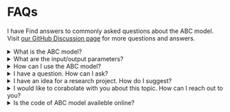 # FAQs

I have Find answers to commonly asked questions about the ABC model. Visit [our GitHub Discussion page](https://github.com/CenterForTheBuiltEnvironment/ABCWeb/discussions/categories/q-a) for more questions and answers.&#x20;

<details>

<summary>What is the ABC model?</summary>

The Advanced Berkeley Comfort (ABC) model, developed by the Building Sciences Group at UC Berkeley, is a sophisticated thermal comfort model initially designed for evaluating human comfort in automobiles. It uniquely predicts thermal sensation and comfort for local body parts as well as the overall body.&#x20;

The model integrates a physiological model to calculate skin and core temperatures and a comfort model to predict thermal comfort levels based on skin temperature. Unlike simpler models like PMV and 2-node models, the ABC model accounts for non-uniform and transient conditions by dividing the body into 16 segments and incorporating detailed blood flow and thermoregulatory functions. This allows for more accurate comfort predictions, especially in environments with rapidly changing or uneven temperatures.

For more detailed information, please refer to this page([what-is-the-abc-model](../documentation/what-is-the-abc-model/ "mention")).

</details>

<details>

<summary>What are the input/output parameters? </summary>

Please refer to this page ([input-and-output](../documentation/input-and-output/ "mention")).

</details>

<details>

<summary>How can I use the ABC model?</summary>

**Web interface**: We provide a web interface to use the ABC model easily. Please visit [the live deployment of our current web interface for the ABC model](https://clownfish-app-wxmgi.ondigitalocean.app/). For your reference, please see the documentation [here](../documentation/web-interface/).

**ABC model API**: We offer an official API ([ABC model API](../#run-the-model-in-your-favorite-programming-language)) with example code written in several popular programming languages and recommend using this API for those who want to run the model programmatically for advanced simulations beyond the capabilities of the web interface. If you do not know about what an API is, please visit [this page](../documentation/abc-model-api/#what-is-an-api).&#x20;

</details>

<details>

<summary>I have a question. How can I ask?</summary>

We have limited ability to answer questions, so please visit [our GitHub Discussion page](https://github.com/CenterForTheBuiltEnvironment/ABCWeb/discussions/categories/q-a) and post your questions.  We will answer it as soon as we can. This helps us keep track of your queries more efficiently and ensures that everyone can benefit from the shared knowledge and solutions.

If you do not have a GitHub account, please reach out to the administrators of this project:

* **Charlie Huizenga**: huizenga@berkeley.edu
* **Akihisa Nomoto**: monyo323232@gmail.com

</details>

<details>

<summary>I have an idea for a research project. How do I suggest?</summary>

We welcome suggestions from you. Please post your ideas to [the Ideas page on GitHub Discussions](https://github.com/CenterForTheBuiltEnvironment/ABCWeb/discussions/categories/ideas).

</details>

<details>

<summary>I would like to corabolate with you about this topic. How can I reach out to you?</summary>

Please reach out to the administrators of this project:

* **Charlie Huizenga**: huizenga@berkeley.edu
* **Akihisa Nomoto**: monyo323232@gmail.com

</details>

<details>

<summary>Is the code of ABC model availeble online?</summary>

No, the source code is not open at this time. However, you can access the model using the [ABC model API](../#run-the-model-in-your-favorite-programming-language).

</details>
